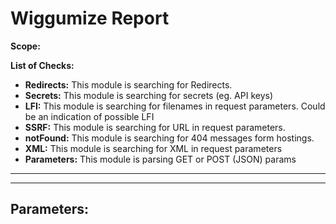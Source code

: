 # Wiggumize Report

__Scope:__


__List of Checks:__
- __Redirects:__ This module is searching for Redirects.
- __Secrets:__ This module is searching for secrets (eg. API keys)
- __LFI:__ This module is searching for filenames in request parameters. Could be an indication of possible LFI
- __SSRF:__ This module is searching for URL in request parameters.
- __notFound:__ This module is searching for 404 messages form hostings.
- __XML:__ This module is searching for XML in request parameters
- __Parameters:__ This module is parsing GET or POST (JSON) params
--------------------



--------------------

## Parameters: 
